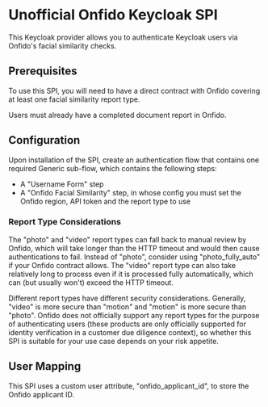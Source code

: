 # Unofficial Onfido Keycloak SPI
This Keycloak provider allows you to authenticate Keycloak users via Onfido's facial similarity checks.

## Prerequisites
To use this SPI, you will need to have a direct contract with Onfido covering at least one facial similarity report type.

Users must already have a completed document report in Onfido.

## Configuration
Upon installation of the SPI, create an authentication flow that contains one required Generic sub-flow, which contains the following steps:

- A "Username Form" step
- A "Onfido Facial Similarity" step, in whose config you must set the Onfido region, API token and the report type to use

### Report Type Considerations
The "photo" and "video" report types can fall back to manual review by Onfido, which will take longer than the HTTP timeout and would then cause authentications to fail. Instead of "photo", consider using "photo_fully_auto" if your Onfido contract allows. The "video" report type can also take relatively long to process even if it is processed fully automatically, which can (but usually won't) exceed the HTTP timeout.

Different report types have different security considerations. Generally, "video" is more secure than "motion" and "motion" is more secure than "photo". Onfido does not officially support any report types for the purpose of authenticating users (these products are only officially supported for identity verification in a customer due diligence context), so whether this SPI is suitable for your use case depends on your risk appetite.

## User Mapping
This SPI uses a custom user attribute, "onfido_applicant_id", to store the Onfido applicant ID.